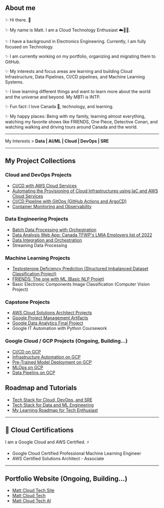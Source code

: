## About me 
✨ Hi there. 👋

✨ My name is Matt. I am a Cloud Technology Enthusiast ☁️🧑‍💻.

✨ I have a background in Electronics Engineering. Currently, I am fully focused on Technology. 

✨ I am currently working on my portfolio, organizing and migrating them to GitHub.

✨ My interests and focus areas are learning and building Cloud Infrastructure, Data Pipelines, CI/CD pipelines, and Machine Learning Systems.

✨ I love learning different things and want to learn more about the world and the universe and beyond. My MBTI is INTP.

✨ Fun fact: I love Canada 🍁, technology, and learning.

✨ My happy places: Being with my family, learning almost everything, watching my favorite shows like FRIENDS, One Piece, Detective Conan, and watching walking and driving tours around Canada and the world.  

---

My Interests > **Data | AI/ML | Cloud | DevOps | SRE**

---

## My Project Collections

### Cloud and DevOps Projects
* [CI/CD with AWS Cloud Services](https://github.com/Mregojos/CI-CD-with-Cloud-Services)
* [Automating the Provisioning of Cloud Infrastructures using IaC and AWS Cloud Services](https://github.com/Mregojos/Cloud-Infrastructures)
* [CI/CD Pipeline with GitOps (GitHub Actions and ArgoCD)](https://github.com/Mregojos/CI-CD-with-GitOps)
* [Container Monitoring and Observability](https://github.com/Mregojos/Monitoring-and-Observability)

### Data Engineering Projects
* [Batch Data Processing with Orchestration](https://github.com/Mregojos/Batch-Data-Processing)
* [Data Analysis Web App: Canada TFWP's LMIA Employers list of 2022](https://github.com/Mregojos/Data-Analysis-App)
* [Data Integration and Orchestration](https://github.com/Mregojos/Data-Integration)
* Streaming Data Processing

### Machine Learning Projects
* [Testosterone Deficiency Prediction (Structured Imbalanced Dataset Classification Project)](https://github.com/Mregojos/TDC-Project)
* [FRIENDS: The one with ML (Basic NLP Projet)](https://github.com/Mregojos/FTOWML-Project)
* Basic Electronic Components Image Classification (Computer Vision Project)

### Capstone Projects
* [AWS Cloud Solutions Architect Projects](https://github.com/Mregojos/AWS-Cloud-Solutions-Architect)
* [Google Project Management Artifacts](https://github.com/Mregojos/Project-Management-Artifacts)
* [Google Data Analytics Final Project](https://github.com/Mregojos/Data-Analytics-Final-Project)
* Google IT Automation with Python Coursework

### Google Cloud / GCP Projects (Ongoing, Building...)
* [CI/CD on GCP](https://github.com/Mregojos/CI-CD-GCP)
* [Infrastructure Automation on GCP](https://github.com/Mregojos/Infrastructure-Automation-GCP)
* [Pre-Trained Model Deployment on GCP](https://github.com/Mregojos/model-deployment)
* [MLOps on GCP](https://github.com/Mregojos/MLOps-GCP)
* [Data Pipelins on GCP](https://github.com/Mregojos/Data-Pipeline-GCP)


## Roadmap and Tutorials
* [Tech Stack for Cloud, DevOps, and SRE](https://github.com/Mregojos/tech-stack)
* [Tech Stack for Data and ML Engineering](https://github.com/Mregojos/tech-stack-data-ml)
* [My Learning Roadmap for Tech Enthusiast](https://github.com/mregojos/roadmap-data-ml-ai-cloud-devops-sre)


---
## 💬 Cloud Certifications
I am a Google Cloud and AWS Certified. ⚡
* Google Cloud Certified Professional Machine Learning Engineer
* AWS Certified Solutions Architect - Associate

---
## Portfolio Website (Ongoing, Building...)
* [Matt Cloud Tech Site](https://site.mattcloudtech.com)
* [Matt Cloud Tech](https://mattcloudtech.com)
* [Matt Cloud Tech AI](https://ai.mattcloudtech.com)



<!--
**Mregojos/MRegojos** is a ✨ _special_ ✨ repository because its `README.md` (this file) appears on your GitHub profile.

Here are some ideas to get you started:

- 🔭 I’m currently working on ...
- 🌱 I’m currently learning ...
- 👯 I’m looking to collaborate on ...
- 🤔 I’m looking for help with ...
- 💬 Ask me about ...
- 📫 How to reach me: ...
- 😄 Pronouns: ...
- ⚡ Fun fact: ...

-->
